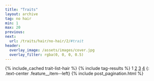 ```yaml
---
title: "Traits"
layout: archive
tag: no hair
min: 1
max: 20
previous:
next:
  url: /traits/hair/no-hair/2/#trait
header:
  overlay_image: /assets/images/cover.jpg
  overlay_filter: rgba(0, 0, 0, 0.5)
---
```

{% include_cached trait-list-hair %}
{% include tag-results %}
1 [2](/traits/hair/no-hair/2/#trait) [3](/traits/hair/no-hair/3/#trait) [4](/traits/hair/no-hair/4/#trait) 
{: .text-center .feature__item--left}
{% include post_pagination.html %}
